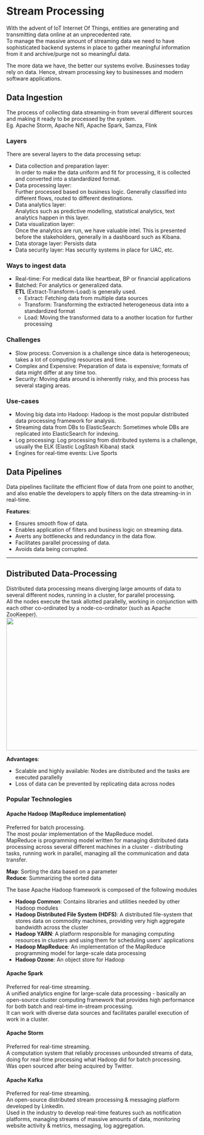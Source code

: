 # Stream Processing
With the advent of IoT Internet Of Things, entities are generating and transmitting data online at an unprecedented rate.  
To manage the massive amount of streaming data we need to have sophisticated backend systems in place to gather meaningful information from it and archive/purge not so meaningful data.  

The more data we have, the better our systems evolve. Businesses today rely on data. Hence, stream processing key to businesses and modern software applications.  

## Data Ingestion 
The process of collecting data streaming-in from several different sources and making it ready to be processed by the system.  
Eg. Apache Storm, Apache Nifi, Apache Spark, Samza, Flink

### Layers
There are several layers to the data processing setup:
- Data collection and preparation layer:  
   In order to make the data uniform and fit for processing, it is collected and converted into a standardized format.
- Data processing layer:  
   Further processed based on business logic. Generally classified into different flows, routed to different destinations.
- Data analytics layer:  
   Analytics such as predictive modelling, statistical analytics, text analytics happen in this layer.
- Data visualization layer:  
   Once the analytics are run, we have valuable intel. This is presented before the stakeholders, generally in a dashboard such as Kibana. 
- Data storage layer: Persists data
- Data security layer: Has security systems in place for UAC, etc.

 ### Ways to ingest data
 - Real-time: For medical data like heartbeat, BP or financial applications
 - Batched: For analytics or generalized data.  
   **ETL** (Extract-Transform-Load) is generally used.  
   - Extract: Fetching data from multiple data sources 
   - Transform: Transforming the extracted heterogeneous data into a standardized format
   - Load: Moving the transformed data to a another location for further processing

### Challenges
- Slow process: Conversion is a challenge since data is heterogeneous; takes a lot of computing resources and time.
- Complex and Expensive: Preparation of data is expensive; formats of data might differ at any time too.
- Security: Moving data around is inherently risky, and this process has several staging areas.

### Use-cases
- Moving big data into Hadoop: Hadoop is the most popular distributed data processing framework for analysis.
- Streaming data from DBs to ElasticSearch: Sometimes whole DBs are replicated into ElasticSearch for indexing.
- Log processing: Log processing from distributed systems is a challenge, usually the ELK (Elastic LogStash Kibana) stack 
- Engines for real-time events: Live Sports

## Data Pipelines
Data pipelines facilitate the efficient flow of data from one point to another, and also enable the developers to apply filters on the data streaming-in in real-time.  

**Features**:
- Ensures smooth flow of data.
- Enables application of filters and business logic on streaming data.
- Averts any bottlenecks and redundancy in the data flow.
- Facilitates parallel processing of data.
- Avoids data being corrupted.

---

## Distributed Data-Processing
Distributed data processing means diverging large amounts of data to several different nodes, running in a cluster, for parallel processing.  
All the nodes execute the task allotted parallelly, working in conjunction with each other co-ordinated by a node-co-ordinator (such as Apache ZooKeeper).  
<img src="https://user-images.githubusercontent.com/45961072/116463142-f8041300-a887-11eb-8230-01a4faec44a2.png" height="350px" width="624px"></img>


**Advantages**:
- Scalable and highly available: Nodes are distributed and the tasks are executed parallelly
- Loss of data can be prevented by replicating data across nodes

### Popular Technologies
#### Apache Hadoop (MapReduce implementation)
Preferred for batch processing.  
The most poular implementation of the MapReduce model.  
MapReduce is programming model written for managing distributed data processing across several different machines in a cluster - distributing tasks, running work in parallel, managing all the communication and data transfer.  

**Map**: Sorting the data based on a parameter  
**Reduce**: Summarizing the sorted data

The base Apache Hadoop framework is composed of the following modules
- **Hadoop Common**: Contains libraries and utilities needed by other Hadoop modules
- **Hadoop Distributed File System (HDFS)**: A distributed file-system that stores data on commodity machines, providing very high aggregate bandwidth across the cluster
- **Hadoop YARN**: A platform responsible for managing computing resources in clusters and using them for scheduling users' applications
- **Hadoop MapReduce**: An implementation of the MapReduce programming model for large-scale data processing
- **Hadoop Ozone**: An object store for Hadoop

#### Apache Spark
Preferred for real-time streaming.  
A unified analytics engine for large-scale data processing - basically an open-source cluster computing framework that provides high performance for both batch and real-time in-stream processing.  
It can work with diverse data sources and facilitates parallel execution of work in a cluster.  

#### Apache Storm
Preferred for real-time streaming.  
A computation system that reliably processes unbounded streams of data, doing for real-time processing what Hadoop did for batch processing.  
Was open sourced after being acquired by Twitter.  

#### Apache Kafka
Preferred for real-time streaming.  
An open-source distributed stream processing & messaging platform developed by LinkedIn.  
Used in the industry to develop real-time features such as notification platforms, managing streams of massive amounts of data, monitoring website activity & metrics, messaging, log aggregation.  

